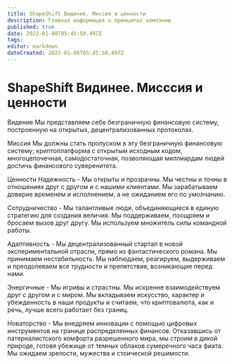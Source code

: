 ```yaml
---
title: ShapeShift Видиние. Миссия и ценности
description: Главная информация о принципах компании
published: true
date: 2022-01-08T05:45:50.497Z
tags: 
editor: markdown
dateCreated: 2022-01-08T05:45:50.497Z
---
```


# ShapeShift Видинее. Мисссия и ценности

Видение
Мы представляем себе безграничную финансовую систему, построенную на открытых, 
децентрализованных протоколах.

Миссия
Мы должны стать пропуском в эту безграничную финансовую систему; криптоплатформа с открытым исходным кодом, многоцепочечная, самодостаточная, позволяющая миллиардам людей достичь финансового суверенитета.

Ценности
Надежность - Мы открыты и прозрачны. Мы честны и точны в отношениях друг с другом и с нашими клиентами. Мы зарабатываем доверие временем и исполнением, а не ожиданием его по умолчанию.

Сотрудничество - Мы талантливые люди, объединяющиеся в единую стратегию для создания величия. Мы поддерживаем, поощряем и бросаем вызов друг другу. Мы используем множитель силы командной работы.

Адаптивность - Мы децентрализованный стартап в новой экспериментальной отрасли, прямо из фантастического романа. Мы принимаем нестабильность. Мы наблюдаем, реагируем, выдерживаем и преодолеваем все трудности и препятствия, возникающие перед нами.

Энергичные - Мы игривы и страстны. Мы искренне взаимодействуем друг с другом и с миром. Мы вкладываем искусство, характер и убежденность в наши продукты и считаем, что криптовалюта, как и речь, лучше всего работает без границ.

Новаторство - Мы внедряем инновации с помощью цифровых инструментов на границе распределенных финансов. Отказавшись от патерналистского комфорта разрешенного мира, мы строим в дикой природе, готовя убежище от темных облаков сумеречного часа фиата. Мы ожидаем зрелости, мужества и стоической решимости.
